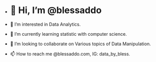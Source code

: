 - # 👋 Hi, I’m @blessaddo
  
- 👀 I’m interested in Data Analytics.
- 🌱 I’m currently learning statistic with computer science.
- 💞️ I’m looking to collaborate on Various topics of Data Manipulation.
- 📫 How to reach me @blessaddo.com, IG: data_by_bless.

<!---
blessaddo/blessaddo is a ✨ special ✨ repository because its `README.md` (this file) appears on your GitHub profile.
You can click the Preview link to take a look at your changes.
--->

